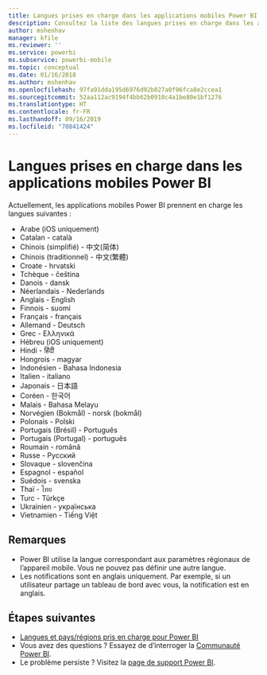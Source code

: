 ```yaml
---
title: Langues prises en charge dans les applications mobiles Power BI
description: Consultez la liste des langues prises en charge dans les applications mobiles Power BI.
author: mshenhav
manager: kfile
ms.reviewer: ''
ms.service: powerbi
ms.subservice: powerbi-mobile
ms.topic: conceptual
ms.date: 01/16/2018
ms.author: mshenhav
ms.openlocfilehash: 97fa91dda195d6976d92b027a0f96fca8e2ccea1
ms.sourcegitcommit: 52aa112ac9194f4bb62b0910c4a1be80e1bf1276
ms.translationtype: HT
ms.contentlocale: fr-FR
ms.lasthandoff: 09/16/2019
ms.locfileid: "70841424"
---
```

# <a name="supported-languages-in-the-power-bi-mobile-apps"></a>Langues prises en charge dans les applications mobiles Power BI
Actuellement, les applications mobiles Power BI prennent en charge les langues suivantes :

* Arabe (iOS uniquement)
* Catalan - català
* Chinois (simplifié) - 中文(简体)
* Chinois (traditionnel) - 中文(繁體)
* Croate - hrvatski
* Tchèque - čeština
* Danois - dansk
* Néerlandais - Nederlands
* Anglais - English
* Finnois - suomi
* Français - français
* Allemand - Deutsch
* Grec - Ελληνικά
* Hébreu (iOS uniquement)
* Hindi - हिंदी
* Hongrois - magyar
* Indonésien - Bahasa Indonesia
* Italien - italiano
* Japonais - 日本語
* Coréen - 한국어
* Malais - Bahasa Melayu
* Norvégien (Bokmål) - norsk (bokmål)
* Polonais - Polski
* Portugais (Brésil) - Português
* Portugais (Portugal) - português
* Roumain - română
* Russe - Русский
* Slovaque - slovenčina
* Espagnol - español
* Suédois - svenska
* Thaï - ไทย
* Turc - Türkçe
* Ukrainien - українська
* Vietnamien - Tiếng Việt

## <a name="notes"></a>Remarques
* Power BI utilise la langue correspondant aux paramètres régionaux de l’appareil mobile. Vous ne pouvez pas définir une autre langue.
* Les notifications sont en anglais uniquement. Par exemple, si un utilisateur partage un tableau de bord avec vous, la notification est en anglais. 

## <a name="next-steps"></a>Étapes suivantes
* [Langues et pays/régions pris en charge pour Power BI](../../supported-languages-countries-regions.md)
* Vous avez des questions ? Essayez de d’interroger la [Communauté Power BI](http://community.powerbi.com/).
* Le problème persiste ? Visitez la [page de support Power BI](https://powerbi.microsoft.com/support/).

